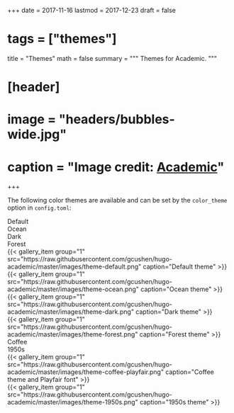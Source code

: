 +++
date = 2017-11-16
lastmod = 2017-12-23
draft = false
# tags = ["themes"]
title = "Themes"
math = false
summary = """
Themes for Academic.
"""

# [header]
# image = "headers/bubbles-wide.jpg"
# caption = "Image credit: [**Academic**](https://github.com/gcushen/hugo-academic/)"
+++

The following color themes are available and can be set by the `color_theme` option in `config.toml`:

<div class="row">
  <div class="col-md-3">Default</div>
  <div class="col-md-3">Ocean</div>
  <div class="col-md-3">Dark</div>
  <div class="col-md-3">Forest</div>
</div>
<div class="row">
  <div class="col-md-3">
  {{< gallery_item group="1" src="https://raw.githubusercontent.com/gcushen/hugo-academic/master/images/theme-default.png" caption="Default theme" >}}
    </div>
    <div class="col-md-3">
    {{< gallery_item group="1" src="https://raw.githubusercontent.com/gcushen/hugo-academic/master/images/theme-ocean.png" caption="Ocean theme" >}}
  </div>
    <div class="col-md-3">
    {{< gallery_item group="1" src="https://raw.githubusercontent.com/gcushen/hugo-academic/master/images/theme-dark.png" caption="Dark theme" >}}
  </div>
    <div class="col-md-3">
    {{< gallery_item group="1" src="https://raw.githubusercontent.com/gcushen/hugo-academic/master/images/theme-forest.png" caption="Forest theme" >}}
  </div>
</div>

<div class="row">
  <div class="col-md-3">Coffee</div>
   <div class="col-md-3">1950s</div>
</div>
<div class="row">
  <div class="col-md-3">
    {{< gallery_item group="1" src="https://raw.githubusercontent.com/gcushen/hugo-academic/master/images/theme-coffee-playfair.png" caption="Coffee theme and Playfair font" >}}
	</div>
	<div class="col-md-3">
    {{< gallery_item group="1" src="https://raw.githubusercontent.com/gcushen/hugo-academic/master/images/theme-1950s.png" caption="1950s theme" >}}
  </div>
</div>
